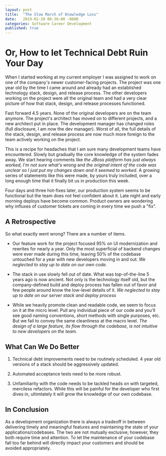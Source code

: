 ```yaml
---
layout: post
title:  "The Slow March of Knowledge Loss"
date:   2019-02-20 06:36:00 -0600
categories: Software Career Development
published: true
---
```


# Or, How to let Technical Debt Ruin Your Day

When I started working at my current employer I was assigned to work on one of the company's newer customer-facing projects. The project was one year old by the time I came around and already had an established technology stack, design, and release process. The other developers working on the project were all the original team and had a very clear picture of how that stack, design, and release processes functioned.

Fast forward 4.5 years. None of the original developers are on the team anymore. The project's architect has moved on to different projects, and a new architect put in place. The development manager has changed roles (full disclosure, I am now the dev manager). Worst of all, the full details of the stack, design, and release process are now much more foreign to the team actively working on the project.

This is a recipe for headaches that I am sure many development teams have encountered. Slowly but gradually the core knowledge of the system fades away. We start hearing comments like _the JBoss platform has just always worked, I'm not sure what's wrong_ and _the original intent of the code was unclear so I just put my changes down and it seemed to worked_. A growing series of statements like this were made, by yours truly included, over a long enough time that it finally bit us in production this week. 

Four days and three hot-fixes later, our production system seems to be functional but the team does not feel confident about it. Late night and early morning deploys have become common. Product owners are wondering why influxes of customer tickets are coming in every time we push a "fix".

## A Retrospective

So what exactly went wrong? There are a number of items.

* Our feature work for the project focused 95% on UI modernization and rewrites for nearly a year. Only the most superficial of backend changes were ever made during this time, leaving 50% of the codebase untouched for a year with new developers moving in and out. *We neglected to stay up to date on our own code.*

* The stack in use slowly fell out of date. What was top-of-the-line 5 years ago is now ancient. Not only is the technology itself old, but the company-defined build and deploy process has fallen out of favor and few people around know the low-level details of it. *We neglected to stay up to date on our server stack and deploy process*

* While we heavily promote clean and readable code, we seem to focus on it at the micro level. Pull any individual piece of our code and you'll see good naming conventions, short methods with single purposes, etc. But we fail to convey the same cleanliness at the macro level. *The design of a large feature, its flow through the codebase, is not intuitive to new developers on the team.* 

## What Can We Do Better

1. Technical debt improvements need to be routinely scheduled. 4 year old versions of a stack should be aggressively updated.

2. Automated acceptance tests need to be more robust.

3. Unfamiliarity with the code needs to be tackled heads on with targeted, merciless refactors. While this will be painful for the developer who first dives in, ultimtately it will grow the knowledge of our own codebase.

## In Conclusion

As a development organization there is always a tradeoff in between delivering timely and meaningful features and maintaining the state of your applications/codebases. The two are not mutually exclusive; however, they both require time and attention. To let the maintenance of your codebase fall too far behind will directly impact your customers and should be avoided appropriately.